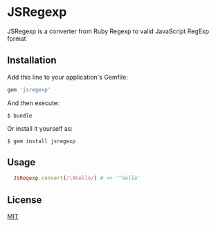 # JSRegexp

JSRegexp is a converter from Ruby Regexp to valid JavaScript RegExp format

## Installation

Add this line to your application's Gemfile:

```ruby
gem 'jsregexp'
```

And then execute:

    $ bundle

Or install it yourself as:

    $ gem install jsregexp

## Usage

``` ruby
  JSRegexp.convert(/\Ahello/) # => '^hello'
```

## License

[MIT](http://opensource.org/licenses/MIT)
